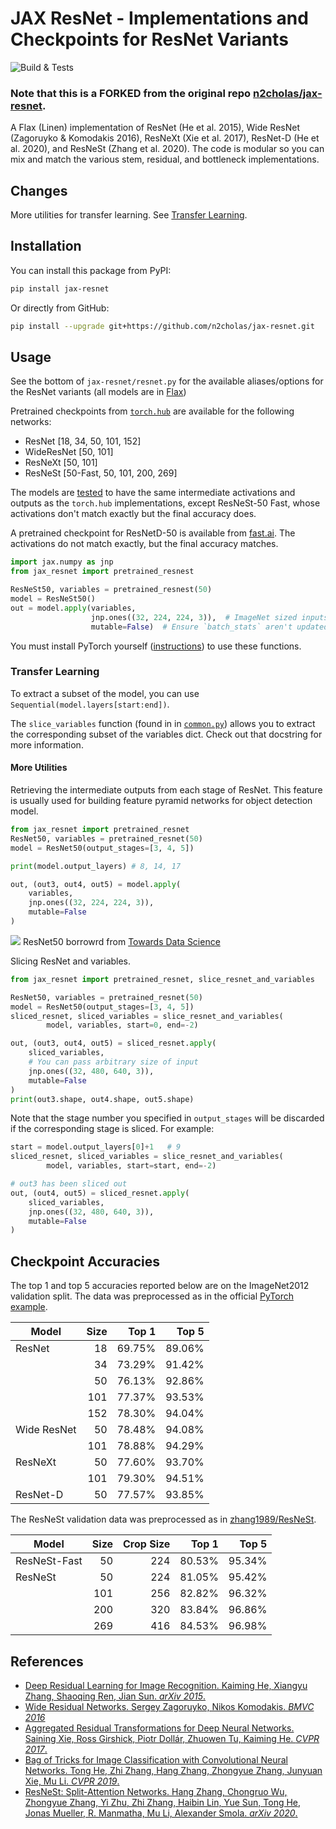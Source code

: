 # JAX ResNet - Implementations and Checkpoints for ResNet Variants

![Build & Tests](https://github.com/n2cholas/jax-resnet/workflows/Build%20and%20Tests/badge.svg)

### Note that this is a FORKED from the original repo [n2cholas/jax-resnet](https://github.com/n2cholas/jax-resnet).


A Flax (Linen) implementation of ResNet (He et al. 2015), Wide ResNet
(Zagoruyko & Komodakis 2016), ResNeXt (Xie et al. 2017), ResNet-D (He et al.
2020), and ResNeSt (Zhang et al. 2020). The code is modular so you can mix and
match the various stem, residual, and bottleneck implementations.



## Changes
More utilities for transfer learning. See [Transfer Learning](#transfer-learning).

## Installation

You can install this package from PyPI:

```sh
pip install jax-resnet
```

Or directly from GitHub:

```sh
pip install --upgrade git+https://github.com/n2cholas/jax-resnet.git
```

## Usage

See the bottom of `jax-resnet/resnet.py` for the available aliases/options for
the ResNet variants (all models are in [Flax](https://github.com/google/flax))

Pretrained checkpoints from
[`torch.hub`](https://pytorch.org/docs/stable/hub.html) are available for the
following networks:

- ResNet [18, 34, 50, 101, 152]
- WideResNet [50, 101]
- ResNeXt [50, 101]
- ResNeSt [50-Fast, 50, 101, 200, 269]

The models are
[tested](https://github.com/n2cholas/jax-resnet/blob/main/tests/test_pretrained.py)
to have the same intermediate activations and outputs as the `torch.hub`
implementations, except ResNeSt-50 Fast, whose activations don't match exactly
but the final accuracy does.

A pretrained checkpoint for ResNetD-50 is available from
[fast.ai](https://github.com/fastai/fastai).
The activations do not match exactly, but the final accuracy matches.

```python
import jax.numpy as jnp
from jax_resnet import pretrained_resnest

ResNeSt50, variables = pretrained_resnest(50)
model = ResNeSt50()
out = model.apply(variables,
                  jnp.ones((32, 224, 224, 3)),  # ImageNet sized inputs.
                  mutable=False)  # Ensure `batch_stats` aren't updated.
```

You must install PyTorch yourself
([instructions](https://pytorch.org/get-started/locally/)) to use these
functions.

### Transfer Learning

To extract a subset of the model, you can use
`Sequential(model.layers[start:end])`.

The `slice_variables` function (found in in
[`common.py`](https://github.com/n2cholas/jax-resnet/blob/main/jax_resnet/common.py))
allows you to extract the corresponding subset of the variables dict. Check out
that docstring for more information.

#### More Utilities

Retrieving the intermediate outputs from each stage of ResNet. This feature is usually used for building feature pyramid networks for object detection model.
```python
from jax_resnet import pretrained_resnet
ResNet50, variables = pretrained_resnet(50)
model = ResNet50(output_stages=[3, 4, 5])

print(model.output_layers) # 8, 14, 17

out, (out3, out4, out5) = model.apply(
    variables,
    jnp.ones((32, 224, 224, 3)),
    mutable=False
)
```
![](https://miro.medium.com/v2/resize:fit:4800/format:webp/1*hEU7S-EiVqcmtAlj6kgfRA.png)
ResNet50 borrowrd from [Towards Data Science](https://towardsdatascience.com/understanding-and-coding-a-resnet-in-keras-446d7ff84d33)

Slicing ResNet and variables.
```python
from jax_resnet import pretrained_resnet, slice_resnet_and_variables

ResNet50, variables = pretrained_resnet(50)
model = ResNet50(output_stages=[3, 4, 5])
sliced_resnet, sliced_variables = slice_resnet_and_variables(
        model, variables, start=0, end=-2)

out, (out3, out4, out5) = sliced_resnet.apply(
    sliced_variables,
    # You can pass arbitrary size of input
    jnp.ones((32, 480, 640, 3)),
    mutable=False
)
print(out3.shape, out4.shape, out5.shape)
```
Note that the stage number you specified in `output_stages` will be discarded if the corresponding stage is sliced. For example:
```python
start = model.output_layers[0]+1   # 9
sliced_resnet, sliced_variables = slice_resnet_and_variables(
        model, variables, start=start, end=-2)

# out3 has been sliced out
out, (out4, out5) = sliced_resnet.apply(
    sliced_variables,
    jnp.ones((32, 480, 640, 3)),
    mutable=False
)
```


## Checkpoint Accuracies

The top 1 and top 5 accuracies reported below are on the ImageNet2012
validation split.  The data was preprocessed as in the official [PyTorch
example](https://github.com/pytorch/examples/blob/master/imagenet/main.py).

|Model       | Size | Top 1 | Top 5 |
|------------|-----:|------:|------:|
|ResNet      |    18| 69.75%| 89.06%|
|            |    34| 73.29%| 91.42%|
|            |    50| 76.13%| 92.86%|
|            |   101| 77.37%| 93.53%|
|            |   152| 78.30%| 94.04%|
|Wide ResNet |    50| 78.48%| 94.08%|
|            |   101| 78.88%| 94.29%|
|ResNeXt     |    50| 77.60%| 93.70%|
|            |   101| 79.30%| 94.51%|
|ResNet-D    |    50| 77.57%| 93.85%|
<!--
|ResNeSt |    50| 80.97%| 95.38%|
|        |   101| 82.17%| 95.97%|
|        |   200| 82.35%| 96.11%|
|        |   269| 79.19%| 94.53%|
-->

The ResNeSt validation data was preprocessed as in
[zhang1989/ResNeSt](https://github.com/zhanghang1989/ResNeSt/blob/master/scripts/torch/verify.py).

|Model        | Size | Crop Size | Top 1 | Top 5 |
|-------------|-----:|----------:|------:|------:|
|ResNeSt-Fast |    50|        224| 80.53%| 95.34%|
|ResNeSt      |    50|        224| 81.05%| 95.42%|
|             |   101|        256| 82.82%| 96.32%|
|             |   200|        320| 83.84%| 96.86%|
|             |   269|        416| 84.53%| 96.98%|

## References

- [Deep Residual Learning for Image Recognition. Kaiming He, Xiangyu Zhang,
  Shaoqing Ren, Jian Sun. _arXiv 2015_.](https://arxiv.org/abs/1512.03385)
- [Wide Residual Networks. Sergey Zagoruyko, Nikos Komodakis. _BMVC
  2016_](https://arxiv.org/abs/1605.07146)
- [Aggregated Residual Transformations for Deep Neural Networks. Saining Xie,
  Ross Girshick, Piotr Dollár, Zhuowen Tu, Kaiming He. _CVPR
  2017_.](https://arxiv.org/abs/1611.05431)
- [Bag of Tricks for Image Classification with Convolutional Neural Networks.
  Tong He, Zhi Zhang, Hang Zhang, Zhongyue Zhang, Junyuan Xie, Mu Li. _CVPR
  2019_.](https://arxiv.org/abs/1812.01187)
- [ResNeSt: Split-Attention Networks. Hang Zhang, Chongruo Wu, Zhongyue Zhang,
  Yi Zhu, Zhi Zhang, Haibin Lin, Yue Sun, Tong He, Jonas Mueller, R. Manmatha,
  Mu Li, Alexander Smola. _arXiv 2020_.](https://arxiv.org/abs/2004.08955)
